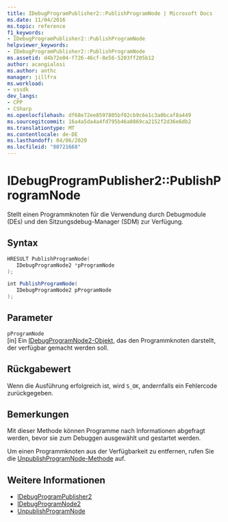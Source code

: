 ```yaml
---
title: IDebugProgramPublisher2::PublishProgramNode | Microsoft Docs
ms.date: 11/04/2016
ms.topic: reference
f1_keywords:
- IDebugProgramPublisher2::PublishProgramNode
helpviewer_keywords:
- IDebugProgramPublisher2::PublishProgramNode
ms.assetid: d4b72e04-f726-46cf-8e56-5203ff205b12
author: acangialosi
ms.author: anthc
manager: jillfra
ms.workload:
- vssdk
dev_langs:
- CPP
- CSharp
ms.openlocfilehash: df68e72ee8597805bf02cb9c6e1c3a0bcaf8a449
ms.sourcegitcommit: 16a4a5da4a4fd795b46a0869ca2152f2d36e6db2
ms.translationtype: MT
ms.contentlocale: de-DE
ms.lasthandoff: 04/06/2020
ms.locfileid: "80721668"
---
```

# <a name="idebugprogrampublisher2publishprogramnode"></a>IDebugProgramPublisher2::PublishProgramNode
Stellt einen Programmknoten für die Verwendung durch Debugmodule (DEs) und den Sitzungsdebug-Manager (SDM) zur Verfügung.

## <a name="syntax"></a>Syntax

```cpp
HRESULT PublishProgramNode(
   IDebugProgramNode2 *pProgramNode
);
```

```csharp
int PublishProgramNode(
   IDebugProgramNode2 pProgramNode
);
```

## <a name="parameters"></a>Parameter
`pProgramNode`\
[in] Ein [IDebugProgramNode2-Objekt,](../../../extensibility/debugger/reference/idebugprogramnode2.md) das den Programmknoten darstellt, der verfügbar gemacht werden soll.

## <a name="return-value"></a>Rückgabewert
 Wenn die Ausführung erfolgreich ist, wird `S_OK`, andernfalls ein Fehlercode zurückgegeben.

## <a name="remarks"></a>Bemerkungen
 Mit dieser Methode können Programme nach Informationen abgefragt werden, bevor sie zum Debuggen ausgewählt und gestartet werden.

 Um einen Programmknoten aus der Verfügbarkeit zu entfernen, rufen Sie die [UnpublishProgramNode-Methode](../../../extensibility/debugger/reference/idebugprogrampublisher2-unpublishprogramnode.md) auf.

## <a name="see-also"></a>Weitere Informationen
- [IDebugProgramPublisher2](../../../extensibility/debugger/reference/idebugprogrampublisher2.md)
- [IDebugProgramNode2](../../../extensibility/debugger/reference/idebugprogramnode2.md)
- [UnpublishProgramNode](../../../extensibility/debugger/reference/idebugprogrampublisher2-unpublishprogramnode.md)
